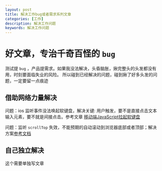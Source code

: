 ```yaml
---
layout: post
title: 解决工作bug或者需求系列文章
categories: [工作]
description: 解决工作问题
keywords: 解决工作问题 
---
```


# 好文章，专治千奇百怪的 `bug`
测试提 `bug` ，产品提需求。如果我没法解决，头昏脑胀，揪完整头的头发都没有用，时刻要面临失业的风险。
所以碰到已经解决的问题，碰到揪了好多头发的问题，一定要留一点痕迹 

##  借助网络力量解决

问题：ios 监听事件没法唤起软键盘，解决关键: 用户触发，要不是直接点击文本输入元素，要不就是间接点击。参考文章
[移动端JavaScript拉起软键盘](http://www.iamaddy.net/2016/11/mobile-keyboard-javascript/)

问题：监听 `scrollTop` 失效，不能预期的自动滚动到浏览器底部或者顶部；解决方案[参考文档](https://developer.mozilla.org/zh-CN/docs/Web/API/Element/scrollIntoView)
## 自己独立解决

这个需要单独写文章

